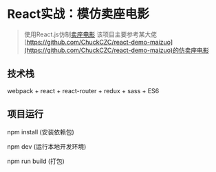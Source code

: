 # React实战：模仿卖座电影
> 使用React.js仿制[卖座电影](http://m.maizuo.com/v4/?co=maizuo)
> 该项目主要参考某大佬[https://github.com/ChuckCZC/react-demo-maizuo](https://github.com/ChuckCZC/react-demo-maizuo)的仿卖座电影
> 


## 技术栈

webpack + react + react-router + redux + sass + ES6


## 项目运行

npm install  (安装依赖包)

npm dev (运行本地开发环境)

npm run build (打包)
